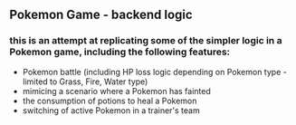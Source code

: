 ## Pokemon Game - backend logic

### this is an attempt at replicating some of the simpler logic in a Pokemon game, including the following features:

- Pokemon battle (including HP loss logic depending on Pokemon type - limited to Grass, Fire, Water type)
- mimicing a scenario where a Pokemon has fainted
- the consumption of potions to heal a Pokemon
- switching of active Pokemon in a trainer's team
